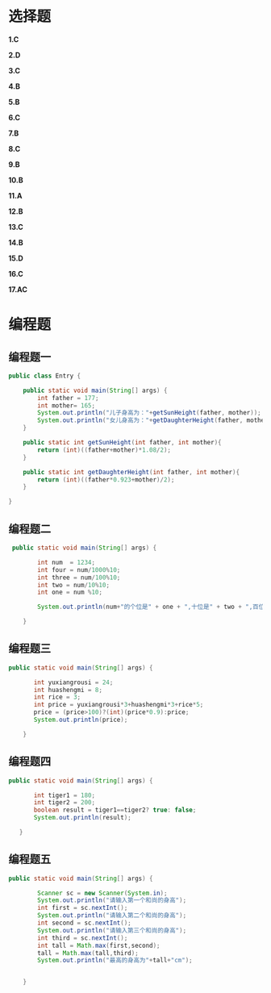 # 选择题

**1.C**

**2.D**

**3.C**

**4.B**

**5.B**

**6.C**

**7.B**

**8.C**

**9.B**

**10.B**

**11.A**

**12.B**

**13.C**

**14.B**

**15.D**

**16.C**

**17.AC**



# 编程题

## 编程题一

```Java
public class Entry {

    public static void main(String[] args) {
        int father = 177;
        int mother= 165;
        System.out.println("儿子身高为："+getSunHeight(father, mother));
        System.out.println("女儿身高为："+getDaughterHeight(father, mother));
    }

    public static int getSunHeight(int father, int mother){
        return (int)((father+mother)*1.08/2);
    }

    public static int getDaughterHeight(int father, int mother){
        return (int)((father*0.923+mother)/2);
    }

}
```



## 编程题二

```java
 public static void main(String[] args) {

        int num  = 1234;
        int four = num/1000%10;
        int three = num/100%10;
        int two = num/10%10;
        int one = num %10;

        System.out.println(num+"的个位是" + one + ",十位是" + two + ",百位是" + three + ",千位是" + four);

    }
```





## 编程题三

```Java
public static void main(String[] args) {

       int yuxiangrousi = 24;
       int huashengmi = 8;
       int rice = 3;
       int price = yuxiangrousi*3+huashengmi*3+rice*5;
       price = (price>100)?(int)(price*0.9):price;
       System.out.println(price);

    }
```





## 编程题四

```Java
public static void main(String[] args) {

       int tiger1 = 180;
       int tiger2 = 200;
       boolean result = tiger1==tiger2? true: false;
       System.out.println(result);

   }
```





## 编程题五

```java
public static void main(String[] args) {

        Scanner sc = new Scanner(System.in);
        System.out.println("请输入第一个和尚的身高");
        int first = sc.nextInt();
        System.out.println("请输入第二个和尚的身高");
        int second = sc.nextInt();
        System.out.println("请输入第三个和尚的身高");
        int third = sc.nextInt();
        int tall = Math.max(first,second);
        tall = Math.max(tall,third);
        System.out.println("最高的身高为"+tall+"cm");


    }
```

